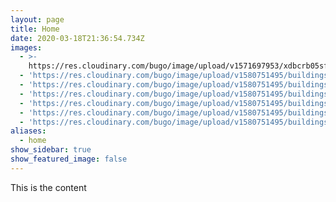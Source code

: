 ```yaml
---
layout: page
title: Home
date: 2020-03-18T21:36:54.734Z
images:
  - >-
    https://res.cloudinary.com/bugo/image/upload/v1571697953/xdbcrb05sfkp9nds5atk.jpg
  - 'https://res.cloudinary.com/bugo/image/upload/v1580751495/buildings-4b.png'
  - 'https://res.cloudinary.com/bugo/image/upload/v1580751495/buildings-6b.png'
  - 'https://res.cloudinary.com/bugo/image/upload/v1580751495/buildings-1b.png'
  - 'https://res.cloudinary.com/bugo/image/upload/v1580751495/buildings-2b.png'
  - 'https://res.cloudinary.com/bugo/image/upload/v1580751495/buildings-5b.png'
  - 'https://res.cloudinary.com/bugo/image/upload/v1580751495/buildings-3b.png'
aliases:
  - home
show_sidebar: true
show_featured_image: false
---
```

This is the content